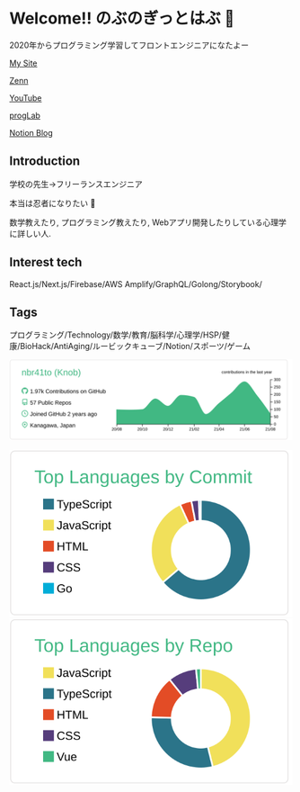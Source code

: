 # Welcome!! のぶのぎっとはぶ 🍎
2020年からプログラミング学習してフロントエンジニアになたよー

[My Site](https://nbr41.com/)

[Zenn](https://zenn.dev/nbr41to)

[YouTube](https://www.youtube.com/channel/UCPcjWvYIfvqGPP4x30kEkMA)

[progLab](https://proglab.vercel.app/)

[Notion Blog](https://noblog.nbr41.com/)


## Introduction

学校の先生→フリーランスエンジニア

本当は忍者になりたい 🥷

数学教えたり, プログラミング教えたり, Webアプリ開発したりしている心理学に詳しい人.

## Interest tech

React.js/Next.js/Firebase/AWS Amplify/GraphQL/Golong/Storybook/

## Tags

プログラミング/Technology/数学/教育/脳科学/心理学/HSP/健康/BioHack/AntiAging/ルービックキューブ/Notion/スポーツ/ゲーム

<!-- 草生えるやつ -->

[![](https://raw.githubusercontent.com/nbr41to/nbr41to/main/profile-summary-card-output/vue/0-profile-details.svg)](https://github.com/vn7n24fzkq/github-profile-summary-cards)

<!-- 言語ごとのcomitとrepo -->

[![](https://raw.githubusercontent.com/nbr41to/nbr41to/main/profile-summary-card-output/vue/2-most-commit-language.svg)](https://github.com/vn7n24fzkq/github-profile-summary-cards) [![](https://raw.githubusercontent.com/nbr41to/nbr41to/main/profile-summary-card-output/vue/1-repos-per-language.svg)](https://github.com/vn7n24fzkq/github-profile-summary-cards)

<!--
**nbr41to/nbr41to** is a ✨ _special_ ✨ repository because its `README.md` (this file) appears on your GitHub profile.

Here are some ideas to get you started:

- 🔭 I’m currently working on ...
- 🌱 I’m currently learning ...
- 👯 I’m looking to collaborate on ...
- 🤔 I’m looking for help with ...
- 💬 Ask me about ...
- 📫 How to reach me: ...
- 😄 Pronouns: ...
- ⚡ Fun fact: ...
-->
